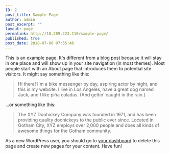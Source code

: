 ```yaml
---
ID: 2
post_title: Sample Page
author: admin
post_excerpt: ""
layout: page
permalink: http://18.209.223.110/sample-page/
published: true
post_date: 2018-07-06 07:35:46
---
```

This is an example page. It's different from a blog post because it will stay in one place and will show up in your site navigation (in most themes). Most people start with an About page that introduces them to potential site visitors. It might say something like this:

<blockquote>Hi there! I'm a bike messenger by day, aspiring actor by night, and this is my website. I live in Los Angeles, have a great dog named Jack, and I like pi&#241;a coladas. (And gettin' caught in the rain.)</blockquote>

...or something like this:

<blockquote>The XYZ Doohickey Company was founded in 1971, and has been providing quality doohickeys to the public ever since. Located in Gotham City, XYZ employs over 2,000 people and does all kinds of awesome things for the Gotham community.</blockquote>

As a new WordPress user, you should go to <a href="http://18.209.223.110/wp-admin/">your dashboard</a> to delete this page and create new pages for your content. Have fun!